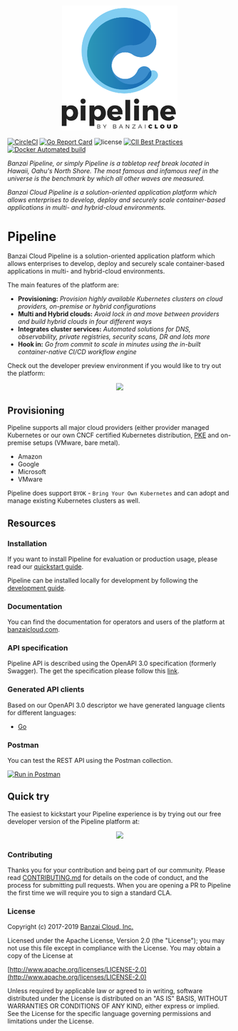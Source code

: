  <p align="center"><img src=".github/logo.png" width="260"></p>
    
[![CircleCI](https://circleci.com/gh/banzaicloud/pipeline/tree/master.svg?style=shield)](https://circleci.com/gh/banzaicloud/pipeline/tree/master)
[![Go Report Card](https://goreportcard.com/badge/github.com/banzaicloud/pipeline)](https://goreportcard.com/report/github.com/banzaicloud/pipeline)
![license](http://img.shields.io/badge/license-Apache%20v2-orange.svg)
[![CII Best Practices](https://bestpractices.coreinfrastructure.org/projects/1651/badge)](https://bestpractices.coreinfrastructure.org/projects/1651)
[![Docker Automated build](https://img.shields.io/docker/automated/banzaicloud/pipeline.svg)](https://hub.docker.com/r/banzaicloud/pipeline/)


_Banzai Pipeline, or simply Pipeline is a tabletop reef break located in Hawaii, Oahu's North Shore. The most famous and infamous reef in the universe is the benchmark by which all other waves are measured._

_Banzai Cloud Pipeline is a solution-oriented application platform which allows enterprises to develop, deploy and securely scale container-based applications in multi- and hybrid-cloud environments._

# Pipeline

Banzai Cloud Pipeline is a solution-oriented application platform which allows enterprises to develop, deploy and securely scale container-based applications in multi- and hybrid-cloud environments.

The main features of the platform are:

* **Provisioning:** _Provision highly available Kubernetes clusters on cloud providers, on-premise or hybrid configurations_
* **Multi and Hybrid clouds:** _Avoid lock in and move between providers and build hybrid clouds in four different ways_
* **Integrates cluster services:** _Automated solutions for DNS, observability, private registries, security scans, DR and lots more_
* **Hook in:** _Go from commit to scale in minutes using the in-built container-native CI/CD workflow engine_

Check out the developer preview environment if you would like to try out the platform:
<p align="center">
  <a href="https://try.pipeline.banzai.cloud">
  <img src="https://camo.githubusercontent.com/a487fb3128bcd1ef9fc1bf97ead8d6d6a442049a/68747470733a2f2f62616e7a6169636c6f75642e636f6d2f696d672f7472795f706970656c696e655f627574746f6e2e737667">
  </a>
</p>


## Provisioning

Pipeline supports all major cloud providers (either provider managed Kubernetes or our own CNCF certified Kubernetes distribution, [PKE](https://github.com/banzaicloud/pke) and on-premise setups (VMware, bare metal).

  * Amazon 
  * Google 
  * Microsoft 
  * VMware

Pipeline does support `BYOK` - `Bring Your Own Kubernetes` and can adopt and manage existing Kubernetes clusters as well. 

## Resources

### Installation

If you want to install Pipeline for evaluation or production usage, please read our [quickstart guide](https://banzaicloud.com/docs/pipeline/quickstart/).

Pipeline can be installed locally for development by following the [development guide](docs/developer.md).

### Documentation

You can find the documentation for operators and users of the platform at [banzaicloud.com](https://banzaicloud.com/docs/pipeline/).

### API specification

Pipeline API is described using the OpenAPI 3.0 specification (formerly Swagger). The get the specification please follow this [link](https://github.com/banzaicloud/pipeline/blob/master/apis/pipeline/pipeline.yaml).

### Generated API clients

Based on our OpenAPI 3.0 descriptor we have generated language clients for different languages:

- [Go](https://github.com/banzaicloud/pipeline/blob/master/client/README.md)

### Postman 

You can test the REST API using the Postman collection. 

[![Run in Postman](https://run.pstmn.io/button.svg)](apis/pipeline/postman.json)

## Quick try

The easiest to kickstart your Pipeline experience is by trying out our free developer version of the Pipeline platform at: 

<p align="center">
  <a href="https://try.banzaicloud.io">
  <img src="https://camo.githubusercontent.com/a487fb3128bcd1ef9fc1bf97ead8d6d6a442049a/68747470733a2f2f62616e7a6169636c6f75642e636f6d2f696d672f7472795f706970656c696e655f627574746f6e2e737667">
  </a>
</p>

### Contributing

Thanks you for your contribution and being part of our community. Please read [CONTRIBUTING.md](https://github.com/banzaicloud/.github/blob/master/CONTRIBUTING.md) for details on the code of conduct, and the process for submitting pull requests. When you are opening a PR to Pipeline the first time we will require you to sign a standard CLA.

### License

Copyright (c) 2017-2019 [Banzai Cloud, Inc.](https://banzaicloud.com)

Licensed under the Apache License, Version 2.0 (the "License");
you may not use this file except in compliance with the License.
You may obtain a copy of the License at

[http://www.apache.org/licenses/LICENSE-2.0](http://www.apache.org/licenses/LICENSE-2.0)

Unless required by applicable law or agreed to in writing, software
distributed under the License is distributed on an "AS IS" BASIS,
WITHOUT WARRANTIES OR CONDITIONS OF ANY KIND, either express or implied.
See the License for the specific language governing permissions and
limitations under the License.
